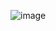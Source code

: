 ![image](https://user-images.githubusercontent.com/83880323/206969400-38aa8758-496c-4bf4-b26a-8f938467d9e8.png)
